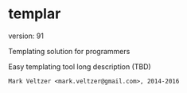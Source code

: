 templar
=======

version: 91

Templating solution for programmers

Easy templating tool long description (TBD)

	Mark Veltzer <mark.veltzer@gmail.com>, 2014-2016
